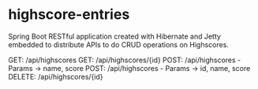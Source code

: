 # highscore-entries

Spring Boot RESTful application created with Hibernate and Jetty embedded to distribute APIs to do CRUD operations on Highscores.

GET: /api/highscores
GET: /api/highscores/{id}
POST: /api/highscores - Params -> name, score
POST: /api/highscores - Params -> id, name, score
DELETE: /api/highscores/{id}
